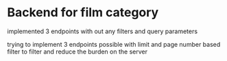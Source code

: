 
# Backend for film category 

implemented 3 endpoints with out any filters and query parameters 

trying to implement 3 endpoints possible with limit and page number based filter to filter and reduce the burden on the server 

